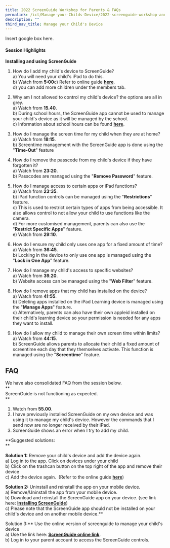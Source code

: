 ```yaml
---
title: 2022 ScreenGuide Workshop for Parents & FAQs
permalink: /ict/Manage-your-Childs-Device/2022-screenguide-workshop-and-faqs/
description: ""
third_nav_title: Manage your Child's Device
---
```

Insert google box here.

#### Session Highlights

**Installing and using ScreenGuide**  

1.  How do I add my child's device to ScreenGuide?  
    a) You will need your child's iPad to do this.  
    b) Watch from **5:00**c) Refer to online guide [**here**](https://www.farrerparkpri.moe.edu.sg/farrerean-experience/ict/managing-your-childs-learning-device-with-screenguide/installing-and-using-screenguide).  
    d) you can add more children under the members tab.    
      
    
2.  Why am I not allowed to control my child's device? the options are all in grey.  
    a) Watch from **15.40**.  
    b) During school hours, the ScreenGuide app cannot be used to manage your child's device as it will be managed by the school.  
    c) Information about school hours can be found [**here**](https://www.farrerparkpri.moe.edu.sg/farrerean-experience/ict/managing-your-childs-learning-device-with-screenguide).  
      
    
3.  How do I manage the screen time for my child when they are at home?  
    a) Watch from **18:15**.  
    b) Screentime management with the ScreenGuide app is done using the "**Time-Out**" feature  
      
    
4.  How do I remove the passcode from my child's device if they have forgotten it?  
    a) Watch from **23:20**.  
    b) Passcodes are managed using the "**Remove Password**" feature.  
      
    
5.  How do I manage access to certain apps or iPad functions?  
    a) Watch from **23:35**.  
    b) iPad function controls can be managed using the "**Restrictions**" feature.   
    c) This is used to restrict certain types of apps from being accessible. It also allows control to not allow your child to use functions like the camera.  
    d) For more customised management, parents can also use the "**Restrict Specific Apps**" feature.  
    e) Watch from **29:10**.  
      
    
6.  How do I ensure my child only uses one app for a fixed amount of time?  
    a) Watch from **36:45**.  
    b) Locking in the device to only use one app is managed using the "**Lock in One App**" feature.  
      
    
7.  How do I manage my child's access to specific websites?  
    a) Watch from **39.20**.  
    b) Website access can be managed using the "**Web Filter**" feature.  
      
    
8.  How do I remove apps that my child has installed on the device?  
    a) Watch from **41:55**.  
    b) Deleting apps installed on the iPad Learning device is managed using the "**Manage Apps**" feature.  
    c) Alternatively, parents can also have their own appleid installed on their child's learning device so your permission is needed for any apps they want to install.  
      
    
9.  How do I allow my child to manage their own screen time within limits?  
    a) Watch from **44:15**.  
    b) ScreenGuide allows parents to allocate their child a fixed amount of screentime each day that they themselves activate. This function is managed using the "**Screentime**" feature.

FAQ
---

We have also consolidated FAQ from the session below.  
**  
ScreenGuide is not functioning as expected.  
**

1.  Watch from **55.00**. 
2.  I have previously installed ScreenGuide on my own device and was using it to manage my child's device. However the commands that I send now are no longer received by their iPad.
3.  ScreenGuide shows an error when I try to add my child.

**Suggested solutions:  
**

**Solution 1:** Remove your child's device and add the device again.   
a) Log in to the app. Click on devices under your child  
b) Click on the trashcan button on the top right of the app and remove their device  
c) Add the device again.  (Refer to the online guide [**here**](https://www.farrerparkpri.moe.edu.sg/farrerean-experience/ict/managing-your-childs-learning-device-with-screenguide/installing-and-using-screenguide))

**Solution 2:** Uninstall and reinstall the app on your mobile device.  
a) Remove/Uninstall the app from your mobile device.  
b) Download and reinstall the ScreenGuide app on your device. (see link here: [**Installing ScreenGuide**](https://www-farrerparkpri-moe-edu-sg-admin.cwp.sg/farrerean-experience/ict/managing-your-childs-learning-device-with-screenguide/installing-and-using-screenguide))  
c) Please note that the ScreenGuide app should not be installed on your child's device and on another mobile device.**  
  
Solution 3:** Use the online version of screenguide to manage your child's device  
a) Use the link here: [**ScreenGuide online link**](https://screenguide.mosyle.com/).  
b) Log in to your parent account to access the ScreenGuide controls.